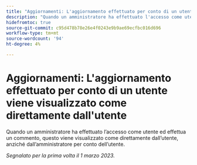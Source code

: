 ```yaml
---
title: "Aggiornamenti: L'aggiornamento effettuato per conto di un utente viene visualizzato come direttamente dall'utente"
description: "Quando un amministratore ha effettuato l'accesso come utente e fa un commento, questo viene visualizzato come direttamente dall'utente, anziché dall'amministratore per conto dell'utente."
hidefromtoc: true
source-git-commit: c95d478b78e26e4f0243e9b9ae69ecfbc016d696
workflow-type: tm+mt
source-wordcount: '94'
ht-degree: 4%

---
```



# Aggiornamenti: L&#39;aggiornamento effettuato per conto di un utente viene visualizzato come direttamente dall&#39;utente

Quando un amministratore ha effettuato l’accesso come utente ed effettua un commento, questo viene visualizzato come direttamente dall’utente, anziché dall’amministratore per conto dell’utente.

_Segnalato per la prima volta il 1 marzo 2023._

